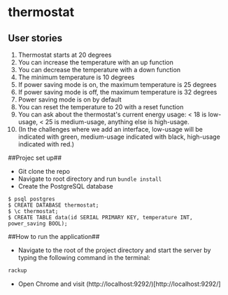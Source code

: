 # thermostat

## User stories ##

1. Thermostat starts at 20 degrees
2. You can increase the temperature with an up function
3. You can decrease the temperature with a down function
4. The minimum temperature is 10 degrees
5. If power saving mode is on, the maximum temperature is 25 degrees
6. If power saving mode is off, the maximum temperature is 32 degrees
7. Power saving mode is on by default
8. You can reset the temperature to 20 with a reset function
9. You can ask about the thermostat's current energy usage: < 18 is low-usage, < 25 is medium-usage, anything else is high-usage.
10. (In the challenges where we add an interface, low-usage will be indicated with green, medium-usage indicated with black, high-usage indicated with red.)


##Projec set up##
- Git clone the repo
- Navigate to root directory and run `bundle install`
- Create the PostgreSQL database

```
$ psql postgres
$ CREATE DATABASE thermostat;
$ \c thermostat;
$ CREATE TABLE data(id SERIAL PRIMARY KEY, temperature INT, power_saving BOOL);
````

##How to run the application##
- Navigate to the root of the project directory and start the server by typing the following command in the terminal:
```rb
rackup
```
- Open Chrome and visit (http://localhost:9292/)[http://localhost:9292/]
